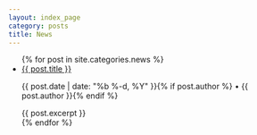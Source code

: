 ```yaml
---
layout: index_page
category: posts
title: News
---
```


<div class="news">
	<ul>
	  {% for post in site.categories.news %}
			<li>
				<a class="title" href="{{ post.url | prepend: site.baseurl }}">{{ post.title }}</a>
				<p class="meta">{{ post.date | date: "%b %-d, %Y" }}{% if post.author %} • {{ post.author }}{% endif %}</p>
				<div class="content">
					{{ post.excerpt }}
				</div>
			</li>
	  {% endfor %}
	</ul>
</div>
